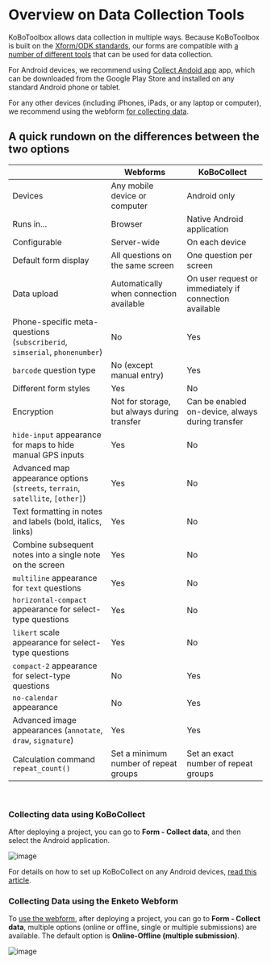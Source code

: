 # Overview on Data Collection Tools

KoBoToolbox allows data collection in multiple ways. Because KoBoToolbox is built on the [Xform/ODK standards](https://xlsform.org), our forms are compatible with [a number of different tools](https://xlsform.org/en/#tools-that-support-xlsforms) that can be used for data collection.

For Android devices, we recommend using [Collect Andoid app](https://play.google.com/store/apps/details?id=org.koboc.collect.android&hl=en_US) app, which can be downloaded from the Google Play Store and installed on any standard Android phone or tablet.

For any other devices (including iPhones, iPads, or any laptop or computer), we recommend using the webform [for collecting data](data_through_webforms.md).

## A quick rundown on the differences between the two options

| &nbsp;                                                                         | Webforms                                    | KoBoCollect                                            |
| ---                                                                            | ---                                         | ---                                                    |
| Devices                                                                        | Any mobile device or computer               | Android only                                           |
| Runs in...                                                                     | Browser                                     | Native Android application                             |
| Configurable                                                                   | Server-wide                                 | On each device                                         |
| Default form display                                                           | All questions on the same screen            | One question per screen                                |
| Data upload                                                                    | Automatically when connection available     | On user request or immediately if connection available |
| Phone-specific meta-questions (`subscriberid`, `simserial`, `phonenumber`)     | No                                          | Yes                                                    |
| `barcode` question type                                                        | No (except manual entry)                    | Yes                                                    |
| Different form styles                                                          | Yes                                         | No                                                     |
| Encryption                                                                     | Not for storage, but always during transfer | Can be enabled on-device, always during transfer       |
| `hide-input` appearance for maps to hide manual GPS inputs                     | Yes                                         | No                                                     |
| Advanced map appearance options (`streets`, `terrain`, `satellite`, `[other]`) | Yes                                         | No                                                     |
| Text formatting in notes and labels (bold, italics, links)                     | Yes                                         | No                                                     |
| Combine subsequent notes into a single note on the screen                      | Yes                                         | No                                                     |
| `multiline` appearance for `text` questions                                    | Yes                                         | No                                                     |
| `horizontal-compact` appearance for select-type questions                      | Yes                                         | No                                                     |
| `likert` scale appearance for select-type questions                            | Yes                                         | No                                                     |
| `compact-2` appearance for select-type questions                               | No                                          | Yes                                                    |
| `no-calendar` appearance                                                       | No                                          | Yes                                                    |
| Advanced image appearances (`annotate`, `draw`, `signature`)                   | Yes                                         | Yes                                                    |
| Calculation command `repeat_count()`                                           | Set a minimum number of repeat groups       | Set an exact number of repeat groups                   |

<br/>

### Collecting data using KoBoCollect

After deploying a project, you can go to **Form - Collect data**, and then select the Android application.

![image](/images/data_collection_tool/KoboCollect.gif)

For details on how to set up KoBoCollect on any Android devices, [read this article](kobocollect-android.md).

### Collecting Data using the Enketo Webform

To [use the webform](data_through_webforms.md), after deploying a project, you can go to **Form - Collect data**, multiple options (online or offline, single or multiple submissions) are available. The default option is **Online-Offline (multiple submission)**.

![image](/images/data_collection_tool/Webform.gif)

